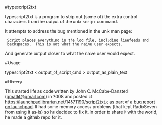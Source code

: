 #typescript2txt

typescript2txt is a program to strip out (some of) the extra control
characters from the output of the unix <code>script</code> command.

It attempts to address the bug mentioned in the unix man page:

     Script places everything in the log file, including linefeeds and
     backspaces.  This is not what the naive user expects.

And generate output closer to what the naive user would expect.

#Usage

typescript2txt < output_of_script_cmd > output_as_plain_text

#History

This started life as code written by John C. McCabe-Dansted
(gmatht@gmail.com) in 2008 and posted at
https://launchpadlibrarian.net/14571190/script2txt.c as part of a [bug
report on launchpad](https://bugs.launchpad.net/ubuntu/+source/util-linux/+bug/231340).
It had some memory access problems (that kept RadixSeven from using it
as-is) so he decided to fix it.  In order to share it with the world,
he made a github repo for it.
